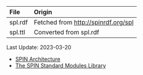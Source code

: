 | File                              | Origin                                                                            |
|:----------------------------------|:----------------------------------------------------------------------------------|
| spl.rdf                           | Fetched from <http://spinrdf.org/spl>                                             |
| spl.ttl                           | Converted from spl.rdf                                                            |

Last Update: 2023-03-20

* [SPIN Architecture](https://spinrdf.org/spin-architecture.html)
* [The SPIN Standard Modules Library](https://spinrdf.org/spl.html)
